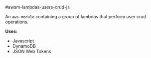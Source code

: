 #awsm-lambdas-users-crud-js

An `aws-module` containing a group of lambdas that perform user crud operations.

**Uses:**
* Javascript
* DynamoDB
* JSON Web Tokens
